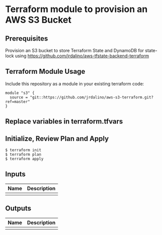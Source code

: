 # Terraform module to provision an AWS S3 Bucket

## Prerequisites
Provision an S3 bucket to store Terraform State and DynamoDB for state-lock
using https://github.com/jrdalino/aws-tfstate-backend-terraform

## Terraform Module Usage
Include this repository as a module in your existing terraform code:
```
module "s3" {
  source = "git::https://github.com/jrdalino/aws-s3-terraform.git?ref=master"
}
```

## Replace variables in terraform.tfvars

## Initialize, Review Plan and Apply
```
$ terraform init
$ terraform plan
$ terraform apply
```

## Inputs
| Name | Description |
|------|-------------|
| | |

## Outputs
| Name | Description |
|------|-------------|
| | |
